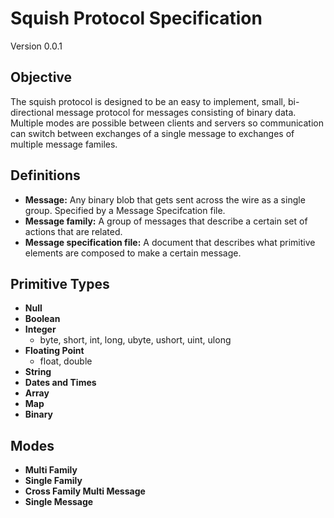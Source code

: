 # Squish Protocol Specification

Version 0.0.1

## Objective

The squish protocol is designed to be an easy to implement, small, bi-directional message protocol for messages consisting of binary data. Multiple modes are possible between clients and servers so communication can switch between exchanges of a single message to exchanges of multiple message familes.

## Definitions

* **Message:** Any binary blob that gets sent across the wire as a single group. Specified by a Message Specifcation file.
* **Message family:** A group of messages that describe a certain set of actions that are related.
* **Message specification file:** A document that describes what primitive elements are composed to make a certain message.

## Primitive Types

* **Null**
* **Boolean**
* **Integer**
    * byte, short, int, long, ubyte, ushort, uint, ulong
* **Floating Point**
    * float, double
* **String**
* **Dates and Times**
* **Array**
* **Map**
* **Binary**

## Modes

* **Multi Family**
* **Single Family**
* **Cross Family Multi Message**
* **Single Message**
